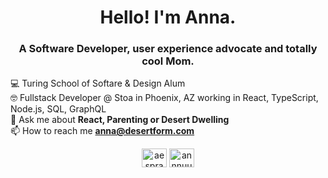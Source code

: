 <h1 align="center">Hello! I'm Anna.</h1>
<h3 align="center">A Software Developer, user experience advocate and totally cool Mom.</h3>

💻 Turing School of Softare & Design Alum <br>
🤓 Fullstack Developer @ Stoa in Phoenix, AZ working in React, TypeScript, Node.js, SQL, GraphQL <br>
💬 Ask me about **React, Parenting or Desert Dwelling** <br>
📫 How to reach me **anna@desertform.com** <br>

<p align="center">
<a href="https://linkedin.com/in/aesprague" target="blank"><img align="center" src="https://raw.githubusercontent.com/rahuldkjain/github-profile-readme-generator/master/src/images/icons/Social/linked-in-alt.svg" alt="aesprague" height="30" width="40" /></a>
<a href="https://instagram.com/annnuuuh" target="blank"><img align="center" src="https://raw.githubusercontent.com/rahuldkjain/github-profile-readme-generator/master/src/images/icons/Social/instagram.svg" alt="annnuuuh" height="30" width="40" /></a>
</p>
